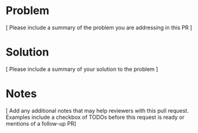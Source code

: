 # Problem

[ Please include a summary of the problem you are addressing in this PR ]

# Solution

[ Please include a summary of your solution to the problem ]

# Notes
[ Add any additional notes that may help reviewers with this pull request. Examples
include a checkbox of TODOs before this request is ready or mentions of a follow-up PR]